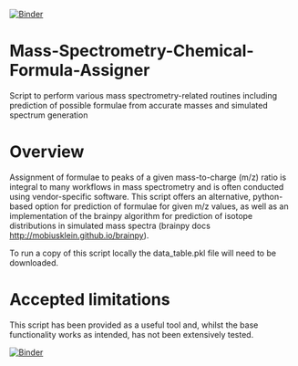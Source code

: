 [![Binder](https://mybinder.org/badge_logo.svg)](https://mybinder.org/v2/gh/vinnyjim/Mass-Spectrometry-Chemical-Formula-Assigner/HEAD?labpath=https%3A%2F%2Fgithub.com%2Fvinnyjim%2FMass-Spectrometry-Chemical-Formula-Assigner%2Fblob%2Fmain%2FFormula%2520Calculator%25201.1.ipynb)

# Mass-Spectrometry-Chemical-Formula-Assigner
Script to perform various mass spectrometry-related routines including prediction of possible formulae from accurate masses and simulated spectrum generation

# Overview
Assignment of formulae to peaks of a given mass-to-charge (m/z) ratio is integral to many workflows in mass spectrometry and is often conducted using vendor-specific software. This script offers an alternative, python-based option for prediction of formulae for given m/z values, as well as an implementation of the brainpy algorithm for prediction of isotope distributions in simulated mass spectra (brainpy docs http://mobiusklein.github.io/brainpy).

To run a copy of this script locally the data_table.pkl file will need to be downloaded.

# Accepted limitations
This script has been provided as a useful tool and, whilst the base functionality works as intended, has not been extensively tested. 

[![Binder](https://mybinder.org/badge_logo.svg)](https://mybinder.org/v2/gh/vinnyjim/Mass-Spectrometry-Chemical-Formula-Assigner/HEAD?labpath=https%3A%2F%2Fgithub.com%2Fvinnyjim%2FMass-Spectrometry-Chemical-Formula-Assigner%2Fblob%2Fmain%2FFormula%2520Calculator%25201.1.ipynb)
